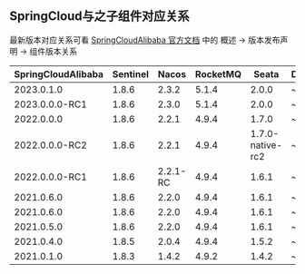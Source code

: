 ## SpringCloud与之子组件对应关系

最新版本对应关系可看 [SpringCloudAlibaba 官方文档](https://sca.aliyun.com/docs) 中的 概述 -> 版本发布声明 -> 组件版本关系

| SpringCloudAlibaba | Sentinel | Nacos    | RocketMQ | Seata            | Dubbo |
|--------------------|----------|----------|----------|------------------|-------|
| 2023.0.1.0         | 1.8.6    | 2.3.2    | 5.1.4    | 2.0.0            | ~     |
| 2023.0.0.0-RC1     | 1.8.6    | 2.3.0    | 5.1.4    | 2.0.0            | ~     |
| 2022.0.0.0         | 1.8.6    | 2.2.1    | 4.9.4    | 1.7.0            | ~     |
| 2022.0.0.0-RC2     | 1.8.6    | 2.2.1    | 4.9.4    | 1.7.0-native-rc2 | ~     |
| 2022.0.0.0-RC1     | 1.8.6    | 2.2.1-RC | 4.9.4    | 1.6.1            | ~     |
| 2021.0.6.0         | 1.8.6    | 2.2.0    | 4.9.4    | 1.6.1            | ~     |
| 2021.0.6.0         | 1.8.6    | 2.2.0    | 4.9.4    | 1.6.1            | ~     |
| 2021.0.5.0         | 1.8.6    | 2.2.0    | 4.9.4    | 1.6.1            | ~     |
| 2021.0.4.0         | 1.8.5    | 2.0.4    | 4.9.4    | 1.5.2            | ~     |
| 2021.0.1.0         | 1.8.3    | 1.4.2    | 4.9.2    | 1.4.2            | ~     |